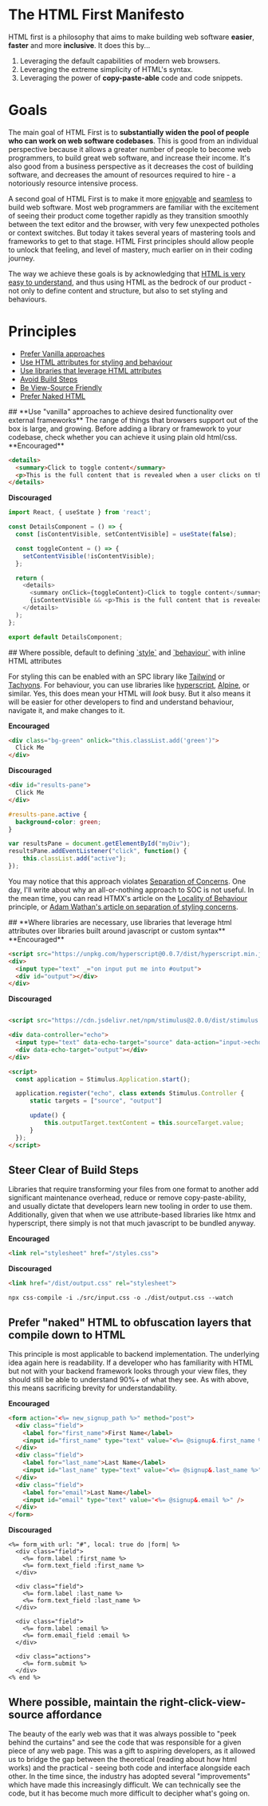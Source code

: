 # The HTML First Manifesto

HTML first is a philosophy that aims to make building web software **easier**, **faster** and more **inclusive**. It does this by...

1. Leveraging the default capabilities of modern web browsers.
2. Leveraging the extreme simplicity of HTML's syntax.
3. Leveraging the power of **copy-paste-able** code and code snippets.

# Goals
The main goal of HTML First is to **substantially widen the pool of people who can work on web software codebases**. This is good from an individual perspective because it allows a greater number of people to become web programmers, to build great web software, and increase their income. It's also good from a business perspective as it decreases the cost of building software, and decreases the amount of resources required to hire - a notoriously resource intensive process. 

A second goal of HTML First is to make it more <ins>enjoyable</ins> and <ins>seamless</ins> to build web software. Most web programmers are familiar with the excitement of seeing their product come together rapidly as they transition smoothly between the text editor and the browser, with very few unexpected potholes or context switches. But today it takes several years of mastering tools and frameworks to get to that stage. HTML First principles should allow people to unlock that feeling, and level of mastery, much earlier on in their coding journey.

The way we achieve these goals is by acknowledging that [HTML is very easy to understand](https://new.tonyennis.com/blog/M3WoiPA5P-comparing-the-readability-and-learning-curve-of-html), and thus using HTML as the bedrock of our product - not only to define content and structure, but also to set styling and behaviours.

# Principles

- <a class="anchor-link" href="#vanilla-approaches">Prefer Vanilla approaches</a>
- <a class="anchor-link" href="#attributes-for-styling-behaviour">Use HTML attributes for styling and behaviour</a>
- <a class="anchor-link" href="#attributes-for-libraries">Use libraries that leverage HTML attributes</a>
- <a class="anchor-link" href="#build-steps">Avoid Build Steps</a>
- <a class="anchor-link" href="#view-source">Be View-Source Friendly</a>
- <a class="anchor-link" href="#naked-html">Prefer Naked HTML</a>


<div id="vanilla-approaches"></div>
## **Use "vanilla" approaches to achieve desired functionality over external frameworks**
The range of things that browsers support out of the box is large, and growing. Before adding a library or framework to your codebase, check whether you can achieve it using plain old html/css.
**Encouraged**

```html
<details>
  <summary>Click to toggle content</summary>
  <p>This is the full content that is revealed when a user clicks on the summary</p>
</details>    
```

**Discouraged**

```javascript
import React, { useState } from 'react';

const DetailsComponent = () => {
  const [isContentVisible, setContentVisible] = useState(false);

  const toggleContent = () => {
    setContentVisible(!isContentVisible);
  };

  return (
    <details>
      <summary onClick={toggleContent}>Click to toggle content</summary>
      {isContentVisible && <p>This is the full content that is revealed when a user clicks on the summary</p>}
    </details>
  );
};

export default DetailsComponent;
```

<div id="attributes-for-styling-behaviour"></div>
## Where possible, default to defining <ins>`style`</ins> and <ins>`behaviour`</ins> with inline HTML attributes

For styling this can be enabled with an SPC library like [Tailwind](https://github.com/tonyennis145/dumb-tailwind) or [Tachyons](http://tachyons.io/). For behaviour, you can use libraries like [hyperscript](https://hyperscript.org/), [Alpine](https://alpinejs.dev/), or similar. Yes, this does mean your HTML will *look* busy. But it also means it will be easier for other developers to find and understand behaviour, navigate it, and make changes to it.

**Encouraged**

```html
<div class="bg-green" onlick="this.classList.add('green')">
  Click Me
</div>
```

**Discouraged**

```html
<div id="results-pane">
  Click Me
</div>
```

```css
#results-pane.active {
  background-color: green;
}
```
```javascript
var resultsPane = document.getElementById("myDiv");
resultsPane.addEventListener("click", function() {
    this.classList.add("active");
});
```

You may notice that this approach violates [Separation of Concerns](https://en.wikipedia.org/wiki/Separation_of_concerns). One day, I'll write about why an all-or-nothing approach to SOC is not useful. In the mean time, you can read HTMX's article on the [Locality of Behaviour](https://htmx.org/essays/locality-of-behaviour/) principle, or [Adam Wathan's article on separation of styling concerns](https://adamwathan.me/css-utility-classes-and-separation-of-concerns/).

<div id="attributes-for-libraries"></div>
## **Where libraries are necessary, use libraries that leverage html attributes over libraries built around javascript or custom syntax**
**Encouraged**

```html
<script src="https://unpkg.com/hyperscript@0.0.7/dist/hyperscript.min.js"></script>
<div>
  <input type="text" _="on input put me into #output">
  <div id="output"></div>
</div>
```

**Discouraged**

```html

<script src="https://cdn.jsdelivr.net/npm/stimulus@2.0.0/dist/stimulus.umd.js"></script>

<div data-controller="echo">
  <input type="text" data-echo-target="source" data-action="input->echo#update">
  <div data-echo-target="output"></div>
</div>

<script>
  const application = Stimulus.Application.start();

  application.register("echo", class extends Stimulus.Controller {
      static targets = ["source", "output"]

      update() {
          this.outputTarget.textContent = this.sourceTarget.value;
      }
  });
</script>
```

<div id="build-steps"></div>
      
## Steer Clear of Build Steps

Libraries that require transforming your files from one format to another add significant maintenance overhead, reduce or remove copy-paste-ability, and usually dictate that developers learn new tooling in order to use them. Additionally, given that when we use attribute-based libraries like htmx and hyperscript, there simply is not that much javascript to be bundled anyway.

**Encouraged**

```html
<link rel="stylesheet" href="/styles.css">
```

**Discouraged**

```html
<link href="/dist/output.css" rel="stylesheet">
```
```shell
npx css-compile -i ./src/input.css -o ./dist/output.css --watch
```


<div id="naked-html"></div>


## Prefer "naked" HTML to obfuscation layers that compile down to HTML

This principle is most applicable to backend implementation. The underlying idea again here is readability. If a developer who has familiarity with HTML but not with your backend framework looks through your view files, they should still be able to understand 90%+ of what they see. As with above, this means sacrificing brevity for understandability. 

**Encouraged**

```html
<form action="<%= new_signup_path %>" method="post">
  <div class="field">
    <label for="first_name">First Name</label>
    <input id="first_name" type="text" value="<%= @signup&.first_name %>" />
  </div>
  <div class="field">
    <label for="last_name">Last Name</label>
    <input id="last_name" type="text" value="<%= @signup&.last_name %>" />
  </div>
  <div class="field">
    <label for="email">Last Name</label>
    <input id="email" type="text" value="<%= @signup&.email %>" />
  </div>
</form>
```

**Discouraged**

```erb
<%= form_with url: "#", local: true do |form| %>
  <div class="field">
    <%= form.label :first_name %>
    <%= form.text_field :first_name %>
  </div>

  <div class="field">
    <%= form.label :last_name %>
    <%= form.text_field :last_name %>
  </div>

  <div class="field">
    <%= form.label :email %>
    <%= form.email_field :email %>
  </div>

  <div class="actions">
    <%= form.submit %>
  </div>
<% end %>
```


<div id="view-source"></div>


## Where possible, maintain the right-click-view-source affordance

The beauty of the early web was that it was always possible to "peek behind the curtains" and see the code that was responsible for a given piece of any web page. This was a gift to aspiring developers, as it allowed us to bridge the gap between the theoretical (reading about how html works) and the practical - seeing both code and interface alongside each other. In the time since, the industry has adopted several "improvements" which have made this increasingly difficult. We can technically see the code, but it has become much more difficult to decipher what's going on. 



